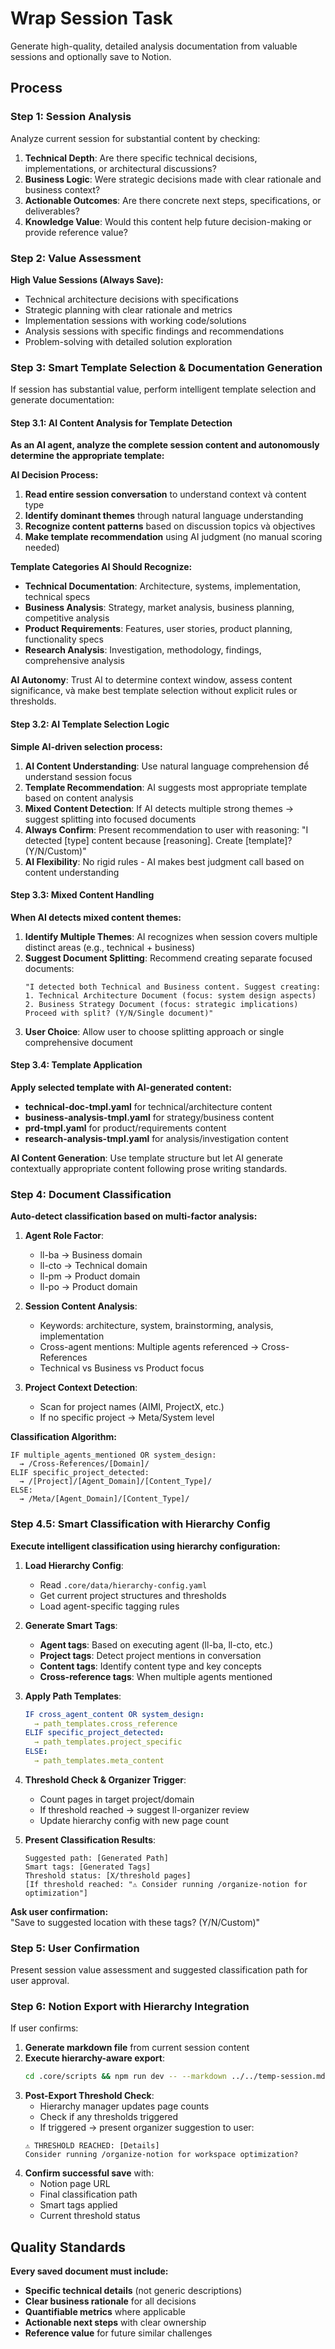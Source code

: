 # Wrap Session Task

Generate high-quality, detailed analysis documentation from valuable sessions and optionally save to Notion.

## Process

### Step 1: Session Analysis

Analyze current session for substantial content by checking:

1. **Technical Depth**: Are there specific technical decisions, implementations, or architectural discussions?
2. **Business Logic**: Were strategic decisions made with clear rationale and business context?
3. **Actionable Outcomes**: Are there concrete next steps, specifications, or deliverables?
4. **Knowledge Value**: Would this content help future decision-making or provide reference value?

### Step 2: Value Assessment

**High Value Sessions (Always Save):**
- Technical architecture decisions with specifications
- Strategic planning with clear rationale and metrics
- Implementation sessions with working code/solutions
- Analysis sessions with specific findings and recommendations
- Problem-solving with detailed solution exploration

### Step 3: Smart Template Selection & Documentation Generation

If session has substantial value, perform intelligent template selection and generate documentation:

#### **Step 3.1: AI Content Analysis for Template Detection**

**As an AI agent, analyze the complete session content and autonomously determine the appropriate template:**

**AI Decision Process:**
1. **Read entire session conversation** to understand context và content type
2. **Identify dominant themes** through natural language understanding
3. **Recognize content patterns** based on discussion topics và objectives  
4. **Make template recommendation** using AI judgment (no manual scoring needed)

**Template Categories AI Should Recognize:**
- **Technical Documentation**: Architecture, systems, implementation, technical specs
- **Business Analysis**: Strategy, market analysis, business planning, competitive analysis  
- **Product Requirements**: Features, user stories, product planning, functionality specs
- **Research Analysis**: Investigation, methodology, findings, comprehensive analysis

**AI Autonomy**: Trust AI to determine context window, assess content significance, và make best template selection without explicit rules or thresholds.

#### **Step 3.2: AI Template Selection Logic**

**Simple AI-driven selection process:**

1. **AI Content Understanding**: Use natural language comprehension để understand session focus
2. **Template Recommendation**: AI suggests most appropriate template based on content analysis
3. **Mixed Content Detection**: If AI detects multiple strong themes → suggest splitting into focused documents
4. **Always Confirm**: Present recommendation to user with reasoning: "I detected [type] content because [reasoning]. Create [template]? (Y/N/Custom)"
5. **AI Flexibility**: No rigid rules - AI makes best judgment call based on content understanding

#### **Step 3.3: Mixed Content Handling**

**When AI detects mixed content themes:**

1. **Identify Multiple Themes**: AI recognizes when session covers multiple distinct areas (e.g., technical + business)
2. **Suggest Document Splitting**: Recommend creating separate focused documents:
   ```
   "I detected both Technical and Business content. Suggest creating:
   1. Technical Architecture Document (focus: system design aspects)  
   2. Business Strategy Document (focus: strategic implications)
   Proceed with split? (Y/N/Single document)"
   ```
3. **User Choice**: Allow user to choose splitting approach or single comprehensive document

#### **Step 3.4: Template Application**

**Apply selected template with AI-generated content:**
- **technical-doc-tmpl.yaml** for technical/architecture content
- **business-analysis-tmpl.yaml** for strategy/business content  
- **prd-tmpl.yaml** for product/requirements content
- **research-analysis-tmpl.yaml** for analysis/investigation content

**AI Content Generation**: Use template structure but let AI generate contextually appropriate content following prose writing standards.

### Step 4: Document Classification

**Auto-detect classification based on multi-factor analysis:**

1. **Agent Role Factor**:
   - ll-ba → Business domain
   - ll-cto → Technical domain  
   - ll-pm → Product domain
   - ll-po → Product domain

2. **Session Content Analysis**:
   - Keywords: architecture, system, brainstorming, analysis, implementation
   - Cross-agent mentions: Multiple agents referenced → Cross-References
   - Technical vs Business vs Product focus

3. **Project Context Detection**:
   - Scan for project names (AIMI, ProjectX, etc.)
   - If no specific project → Meta/System level

**Classification Algorithm:**
```
IF multiple_agents_mentioned OR system_design:
  → /Cross-References/[Domain]/
ELIF specific_project_detected:
  → /[Project]/[Agent_Domain]/[Content_Type]/
ELSE:
  → /Meta/[Agent_Domain]/[Content_Type]/
```

### Step 4.5: Smart Classification with Hierarchy Config

**Execute intelligent classification using hierarchy configuration:**

1. **Load Hierarchy Config**:
   - Read `.core/data/hierarchy-config.yaml`
   - Get current project structures and thresholds
   - Load agent-specific tagging rules

2. **Generate Smart Tags**:
   - **Agent tags**: Based on executing agent (ll-ba, ll-cto, etc.)
   - **Project tags**: Detect project mentions in conversation
   - **Content tags**: Identify content type and key concepts
   - **Cross-reference tags**: When multiple agents mentioned

3. **Apply Path Templates**:
   ```yaml
   IF cross_agent_content OR system_design:
     → path_templates.cross_reference
   ELIF specific_project_detected:
     → path_templates.project_specific  
   ELSE:
     → path_templates.meta_content
   ```

4. **Threshold Check & Organizer Trigger**:
   - Count pages in target project/domain
   - If threshold reached → suggest ll-organizer review
   - Update hierarchy config with new page count

5. **Present Classification Results**:
   ```
   Suggested path: [Generated Path]
   Smart tags: [Generated Tags]
   Threshold status: [X/threshold pages]
   [If threshold reached: "⚠️ Consider running /organize-notion for optimization"]
   ```

**Ask user confirmation:**  
"Save to suggested location with these tags? (Y/N/Custom)"

### Step 5: User Confirmation

Present session value assessment and suggested classification path for user approval.

### Step 6: Notion Export with Hierarchy Integration

If user confirms:

1. **Generate markdown file** from current session content
2. **Execute hierarchy-aware export**:
   ```bash
   cd .core/scripts && npm run dev -- --markdown ../../temp-session.md --title "Session Title" --path "[Classification Path]" && npm run hierarchy && cd ../..
   ```
3. **Post-Export Threshold Check**:
   - Hierarchy manager updates page counts
   - Check if any thresholds triggered
   - If triggered → present organizer suggestion to user:
   ```
   ⚠️ THRESHOLD REACHED: [Details]
   Consider running /organize-notion for workspace optimization?
   ```
4. **Confirm successful save** with:
   - Notion page URL  
   - Final classification path
   - Smart tags applied
   - Current threshold status

## Quality Standards

**Every saved document must include:**
- **Specific technical details** (not generic descriptions)
- **Clear business rationale** for all decisions
- **Quantifiable metrics** where applicable
- **Actionable next steps** with clear ownership
- **Reference value** for future similar challenges